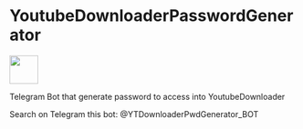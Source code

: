 # YoutubeDownloaderPasswordGenerator
<img src="https://github.com/MorrisPenasso/YoutubeDownloaderPasswordGenerator/blob/main/images/image.png" style=" width:50px; height:50px"/>

Telegram Bot that generate password to access into YoutubeDownloader

Search on Telegram this bot: @YTDownloaderPwdGenerator_BOT
